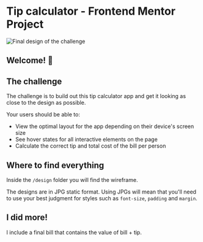 # Tip calculator - Frontend Mentor Project

![Final design of the challenge](./design/CustomPercent.jpg)

## Welcome! 👋

## The challenge

The challenge is to build out this tip calculator app and get it looking as close to the design as possible.

Your users should be able to:

- View the optimal layout for the app depending on their device's screen size
- See hover states for all interactive elements on the page
- Calculate the correct tip and total cost of the bill per person

## Where to find everything

Inside the `/design` folder you will find the wireframe. 

The designs are in JPG static format. Using JPGs will mean that you'll need to use your best judgment for styles such as `font-size`, `padding` and `margin`. 

## I did more!

I include a final bill that contains the value of bill + tip.
